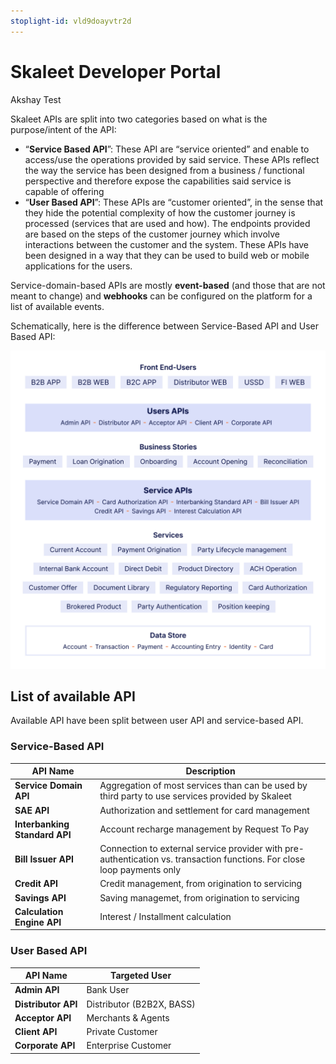 ```yaml
---
stoplight-id: vld9doayvtr2d
---
```


# Skaleet Developer Portal

Akshay Test

Skaleet APIs are split into two categories based on what is the purpose/intent of the API: 

- “**Service Based API**”: These API are “service oriented” and enable to access/use the operations provided by said service. These APIs reflect the way the service has been designed from a business / functional perspective and therefore expose the capabilities said service is capable of offering
- “**User Based API**”: These APIs are “customer oriented”, in the sense that they hide the potential complexity of how the customer journey is processed (services that are used and how). The endpoints provided are based on the steps of the customer journey which involve interactions between the customer and the system. These APIs have been designed in a way that they can be used to build web or mobile applications for the users.

Service-domain-based APIs are mostly **event-based** (and those that are not meant to change) and **webhooks** can be configured on the platform for a list of available events. 

Schematically, here is the difference between Service-Based API and User Based API: 

![SchemeAPI.png](../assets/images/SchemeAPI.png)


## List of available API
Available API have been split between user API and service-based API. 

### Service-Based API

API Name | Description
---------|----------
**Service Domain API** | Aggregation of most services than can be used by third party to use services provided by Skaleet
**SAE API** | Authorization and settlement for card management
**Interbanking Standard API** | Account recharge management by Request To Pay
**Bill Issuer API** | Connection to external service provider with pre-authentication vs. transaction functions. For close loop payments only
**Credit API** | Credit management, from origination to servicing
**Savings API** | Saving managemet, from origination to servicing
**Calculation Engine API** | Interest / Installment calculation

### User Based API

API Name | Targeted User 
---------|----------
**Admin API**| Bank User 
**Distributor API** | Distributor (B2B2X, BASS) 
**Acceptor API** | Merchants & Agents 
**Client API** | Private Customer 
**Corporate API** | Enterprise Customer 
